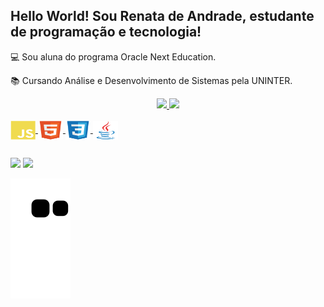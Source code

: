 ## Hello World! Sou Renata de Andrade, estudante de programação e tecnologia!
💻 Sou aluna do programa Oracle Next Education.

📚 Cursando Análise e Desenvolvimento de Sistemas pela UNINTER.
<div align="center">
  <a href="https://github.com/RenatadeAndrade">
  <img height="180em" src="https://github-readme-stats.vercel.app/api?username=RenatadeAndrade"/>
  <img height="180em" src="https://github-readme-stats.vercel.app/api/top-langs/?username=RenatadeAndrade"/>
</div>
<div style="display: inline_block"><br>
  <img align="center" alt="Renata-Js" height="30" width="40" src="https://raw.githubusercontent.com/devicons/devicon/master/icons/javascript/javascript-plain.svg">
  <img align="center" alt="Renata-HTML" height="30" width="40" src="https://raw.githubusercontent.com/devicons/devicon/master/icons/html5/html5-original.svg">
  <img align="center" alt="Renata-CSS" height="30" width="40" src="https://raw.githubusercontent.com/devicons/devicon/master/icons/css3/css3-original.svg">
  <img align="center" alt="Renata-Java" height="30" width="40" src="https://raw.githubusercontent.com/devicons/devicon/master/icons/java/java-original.svg"/>
          
  
  ##
 
<div> 

  <a href = "mailto:redeanso12@gmail.com"><img src="https://img.shields.io/badge/-Gmail-%23333?style=for-the-badge&logo=gmail&logoColor=white" target="_blank"></a>
  <a href="https://www.linkedin.com/in/renata-de-andrade-dev/" target="_blank"><img src="https://img.shields.io/badge/-LinkedIn-%230077B5?style=for-the-badge&logo=linkedin&logoColor=white" target="_blank"></a> 
 
   ![Snake animation](https://github.com/RenatadeAndrade/RenatadeAndrade/blob/output/github-contribution-grid-snake.svg)
 
</div>
